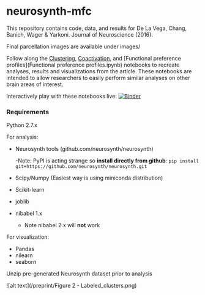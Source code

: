 # neurosynth-mfc
This repository contains code, data, and results for De La Vega, Chang, Banich, Wager & Yarkoni. Journal of Neuroscience (2016). 

Final parcellation images are available under images/

Follow along the [Clustering](Clustering.ipynb), [Coactivation](Coactivation.ipynb), and [Functional preference profiles](Functional preference profiles.ipynb) notebooks to recreate analyses, results and visualizations from the article. These notebooks are intended to allow researchers to easily perform similar analyses on other brain areas of interest.

Interactively play with these notebooks live:
[![Binder](http://mybinder.org/badge.svg)](http://mybinder.org:/repo/adelavega/neurosynth-mfc)

### Requirements
Python 2.7.x

For analysis:
- Neurosynth tools (github.com/neurosynth/neurosynth)

    -Note: PyPI is acting strange so **install directly from github**: `pip install git+https://github.com/neurosynth/neurosynth.git`
- Scipy/Numpy (Easiest way is using miniconda distribution)
- Scikit-learn
- joblib
- nibabel 1.x
    - Note nibabel 2.x will **not** work 
  
For visualization:
- Pandas
- nilearn
- seaborn

Unzip pre-generated Neurosynth dataset prior to analysis


![alt text](/preprint/Figure 2 - Labeled_clusters.png)


